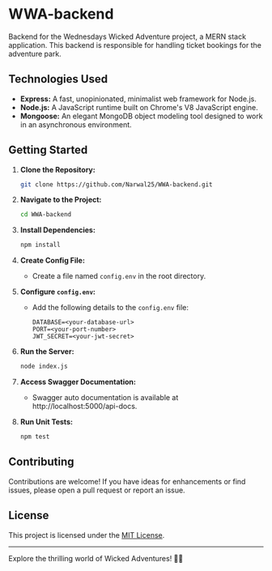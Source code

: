 # WWA-backend

Backend for the Wednesdays Wicked Adventure project, a MERN stack application. This backend is responsible for handling ticket bookings for the adventure park.

## Technologies Used

- **Express:** A fast, unopinionated, minimalist web framework for Node.js.
- **Node.js:** A JavaScript runtime built on Chrome's V8 JavaScript engine.
- **Mongoose:** An elegant MongoDB object modeling tool designed to work in an asynchronous environment.

## Getting Started

1. **Clone the Repository:**
   ```bash
   git clone https://github.com/Narwal25/WWA-backend.git
   ```

2. **Navigate to the Project:**
   ```bash
   cd WWA-backend
   ```

3. **Install Dependencies:**
   ```bash
   npm install
   ```

4. **Create Config File:**
   - Create a file named `config.env` in the root directory.

5. **Configure `config.env`:**
   - Add the following details to the `config.env` file:
     ```env
     DATABASE=<your-database-url>
     PORT=<your-port-number>
     JWT_SECRET=<your-jwt-secret>
     ```

6. **Run the Server:**
   ```bash
   node index.js
   ```

7. **Access Swagger Documentation:**
   - Swagger auto documentation is available at http://localhost:5000/api-docs.

8. **Run Unit Tests:**
   ```bash
   npm test
   ```

## Contributing

Contributions are welcome! If you have ideas for enhancements or find issues, please open a pull request or report an issue.

## License

This project is licensed under the [MIT License](LICENSE).

---

Explore the thrilling world of Wicked Adventures! 🎢🌟

